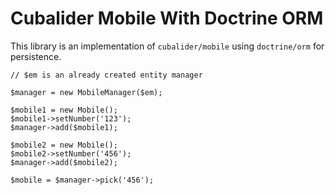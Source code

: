Cubalider Mobile With Doctrine ORM
==================================

This library is an implementation of `cubalider/mobile` using `doctrine/orm` for
persistence.

```
// $em is an already created entity manager

$manager = new MobileManager($em);

$mobile1 = new Mobile();
$mobile1->setNumber('123');
$manager->add($mobile1);

$mobile2 = new Mobile();
$mobile2->setNumber('456');
$manager->add($mobile2);

$mobile = $manager->pick('456');
```
